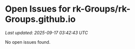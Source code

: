 # Open Issues for rk-Groups/rk-Groups.github.io

*Last updated: 2025-09-17 03:42:43 UTC*

No open issues found.
